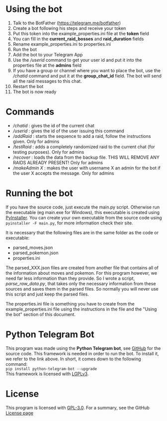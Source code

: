 # Using the bot

1. Talk to the BotFather (https://telegram.me/botfather)
2. Create a bot following his steps and receive your token
3. Put this token into the example_properties.ini file at the __token__ field
4. You can fill in the __current_raid_bosses__ and __raid_duration__ fields
5. Rename example_properties.ini to properties.ini
6. Run the bot
7. Add the bot to your Telegram App
8. Use the _/userid_ command to get your user id and put it into the properties file at the __admins__ field
9. If you have a group or channel where you want to place the bot, use the _/chatid_ command and put it at the __group_chat_id__ field.
The bot will send all the raid messages to this chat.
10. Restart the bot
11. The bot is now ready

# Commands

* _/chatid_ : gives the id of the current chat
* _/userid_ : gives the id of the user issuing this command
* _/addRaid_ : starts the sequence to add a raid, follow the instructions given. Only for admins
* _/testRaid_ : adds a completely randomized raid to the current chat (for testing purposes). Only for admins
* _/recover_ :  loads the data from the backup file. THIS WILL REMOVE ANY RAIDS ALREADY PRESENT! Only for admins
* _/makeAdmin X_ : makes the user with username X an admin for the bot if the user X accepts the message. Only for admins

# Running the bot

If you have the source code, just execute the main.py script.
Otherwise run the executable (eg main.exe for Windows), this executable is created using [PyInstaller](http://www.pyinstaller.org/).
You can create your own executable from the source code using ```pyinstaller -F main.py```, for more information check their site.

It is necessary that the following files are in the same folder as the code or executable:
* parsed_moves.json
* parsed_pokemon.json
* properties.ini

The parsed_XXX.json files are created from another file that contains all of the information about moves and pokemon. For this program however, 
we need far less information than they provide. So I wrote a script, *parse_raw_data.py*, that takes only the necessary information from these sources 
and saves them in the parsed files. So normally you will never use this script and just keep the parsed files.

The properties.ini file is something you have to create from the example_properties.ini file using the instructions in the file and the "Using the bot" 
section of this document.

# Python Telegram Bot

This program was made using the **Python Telegram bot**, see [GitHub](https://github.com/python-telegram-bot/python-telegram-bot) for the source code. 
This framework is needed in order to run the bot. To install it, we refer to the link above. In short, it comes down to the following command:  
```pip install python-telegram-bot --upgrade```  
This framework is licensed with [LGPLv3](https://www.gnu.org/licenses/lgpl-3.0.html).

# License

This program is licensed with [GPL-3.0](https://www.gnu.org/licenses/gpl-3.0.html). For a summary, see the GitHub [License page](https://github.com/NielsVW/TelegramPoGoRaidBot/blob/master/LICENSE)
